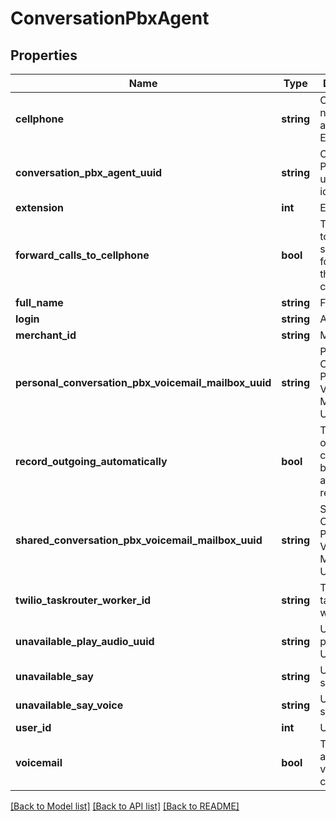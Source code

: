# ConversationPbxAgent

## Properties
Name | Type | Description | Notes
------------ | ------------- | ------------- | -------------
**cellphone** | **string** | Cellphone number of agent in E.164 format | [optional] 
**conversation_pbx_agent_uuid** | **string** | Conversation Pbx Agent unique identifier | [optional] 
**extension** | **int** | Extension | [optional] 
**forward_calls_to_cellphone** | **bool** | True if calls to this agent should be forwarded to their cellphone | [optional] 
**full_name** | **string** | Full name | [optional] 
**login** | **string** | Agent login | [optional] 
**merchant_id** | **string** | Merchant Id | [optional] 
**personal_conversation_pbx_voicemail_mailbox_uuid** | **string** | Personal Conversation Pbx Voicemail Mailbox UUID | [optional] 
**record_outgoing_automatically** | **bool** | True if outgoing calls should be automatically recorded | [optional] 
**shared_conversation_pbx_voicemail_mailbox_uuid** | **string** | Shared Conversation Pbx Voicemail Mailbox UUID | [optional] 
**twilio_taskrouter_worker_id** | **string** | Twilio taskrouter worker Id | [optional] 
**unavailable_play_audio_uuid** | **string** | Unavailable play audio UUID | [optional] 
**unavailable_say** | **string** | Unavailable say | [optional] 
**unavailable_say_voice** | **string** | Unavailable say voice | [optional] 
**user_id** | **int** | User Id | [optional] 
**voicemail** | **bool** | True if this agent has voicemail configured | [optional] 

[[Back to Model list]](../README.md#documentation-for-models) [[Back to API list]](../README.md#documentation-for-api-endpoints) [[Back to README]](../README.md)


